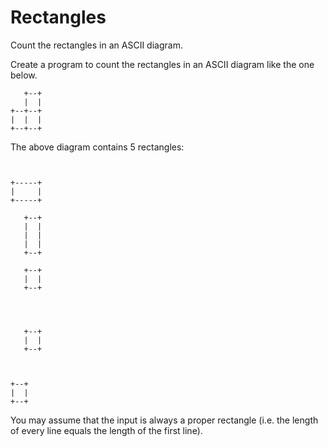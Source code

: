 # Rectangles

Count the rectangles in an ASCII diagram.

Create a program to count the rectangles in an ASCII diagram like the one below.

```
   +--+
   |  |
+--+--+
|  |  |
+--+--+
```

The above diagram contains 5 rectangles:

```


+-----+
|     |
+-----+
```

```
   +--+
   |  |
   |  |
   |  |
   +--+
```

```
   +--+
   |  |
   +--+


```

```
       
       
   +--+
   |  |
   +--+
```

```
       
       
+--+
|  |
+--+
```

You may assume that the input is always a proper rectangle (i.e. the length of
every line equals the length of the first line).





